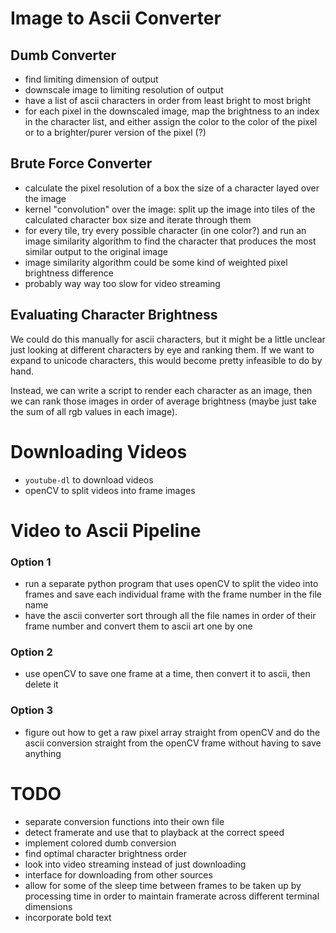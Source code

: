 # Image to Ascii Converter

## Dumb Converter
- find limiting dimension of output
- downscale image to limiting resolution of output
- have a list of ascii characters in order from least bright to most bright
- for each pixel in the downscaled image, map the brightness to an index in the character list, and either assign the color to the color of the pixel or to a brighter/purer version of the pixel (?)

## Brute Force Converter
- calculate the pixel resolution of a box the size of a character layed over the image
- kernel "convolution" over the image: split up the image into tiles of the calculated character box size and iterate through them
- for every tile, try every possible character (in one color?) and run an image similarity algorithm to find the character that produces the most similar output to the original image
- image similarity algorithm could be some kind of weighted pixel brightness difference
- probably way way too slow for video streaming


## Evaluating Character Brightness
We could do this manually for ascii characters, but it might be a little unclear just looking at different characters by eye and ranking them. If we want to expand to unicode characters, this would become pretty infeasible to do by hand.

Instead, we can write a script to render each character as an image, then we can rank those images in order of average brightness (maybe just take the sum of all rgb values in each image).


# Downloading Videos
  - `youtube-dl` to download videos
  - openCV to split videos into frame images

# Video to Ascii Pipeline
### Option 1
- run a separate python program that uses openCV to split the video into frames and save each individual frame with the frame number in the file name
- have the ascii converter sort through all the file names in order of their frame number and convert them to ascii art one by one

### Option 2
- use openCV to save one frame at a time, then convert it to ascii, then delete it

### Option 3
- figure out how to get a raw pixel array straight from openCV and do the ascii conversion straight from the openCV frame without having to save anything

# TODO
- separate conversion functions into their own file
- detect framerate and use that to playback at the correct speed
- implement colored dumb conversion
- find optimal character brightness order
- look into video streaming instead of just downloading
- interface for downloading from other sources
- allow for some of the sleep time between frames to be taken up by processing time in order to maintain framerate across different terminal dimensions
- incorporate bold text